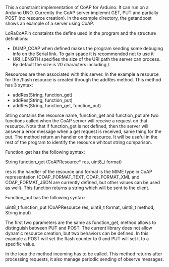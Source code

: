 ﻿This a constraint implementation of CoAP for Arduino. It can run on a Arduino UNO. Currently the CoAP server implemnt GET, PUT and partially POST (no resource creation). In the example directory, the getandpost shows an example of a server using CoAP. 

LoRaCoAP.h constaints the define used in the program and the structure definitions:
- DUMP_COAP when defined makes the  program sending some debuging info on the Serial link. To gain space it is recommended not to use it
- URI_LENGTH specifies the size of the URI path the server can process. By default the size is 20 characters including /.


Resources are then associated with this server. In the example a resource for the /flash resource is created through the addRes method. This method has 3 syntax:
- addRes(String, function_get)
- addRes(String, function_put)
- addRes(String, function_get, function_put)

String contains the resource name, function_get and function_put are two functions called when the CoAP server will receive a request on that resource. Note that if function_get is not defined, then the server will answer a error message when a get request is received, same thing for the put. The method return an handler on the resource. It will be useful in the rest of the program to identify the resource whitout string comparison.

Function_get has the following syntax:

String function_get (CoAPResource* res, uint8_t format)

res is the handler of the resource and format is the MIME type in CoAP representation (COAP_FORMAT_TEXT, COAP_FORMAT_XML and COAP_FORMAT_JSON are currently defined, but other values can be used as well). This function returns a string which will be sent to the client. 

Function_put has the following syntax:

uint8_t function_put (CoAPResource res, uint8_t format, uint8_t method, String input)

The first two parameters are the same as function_get, method allows to distinguish between PUT and POST. The current library does not allow dynamic resource creation, but two behaviors can be defined. In this example a POST will set the flash counter to 0 and PUT will set it to a specific value. 

In the loop the method incoming has to be called. This method returns after processing requests, it also manage periodic sending of observe messages. 
